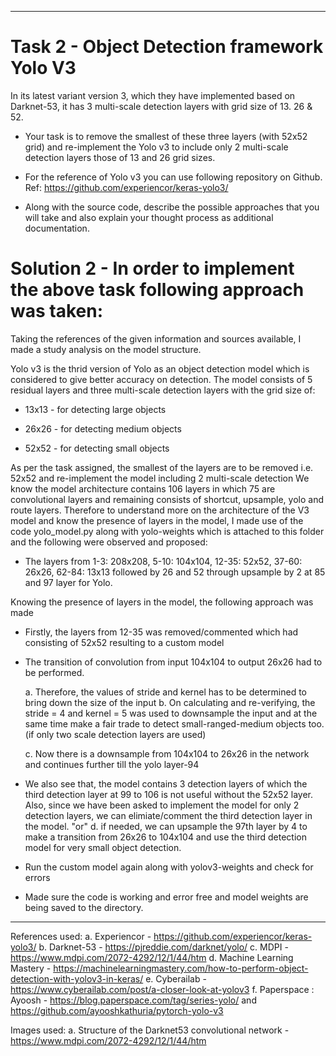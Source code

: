 ---------------------------------------------------------------------------------------------------------------------------------------------------------------

# Task 2 - Object Detection framework Yolo V3
In its latest variant version 3, which they have implemented based on Darknet-53, it has 3 multi-scale detection layers with grid size of 13. 26 & 52.
	
* Your task is to remove the smallest of these three layers (with 52x52 grid) and re-implement the Yolo v3 to include only 2 multi-scale detection layers those of 13 and 26 grid sizes.
	
* For the reference of Yolo v3 you can use following repository on Github. Ref: https://github.com/experiencor/keras-yolo3/
	
* Along with the source code, describe the possible approaches that you will take and also explain your thought process as additional documentation.

# Solution 2 - In order to implement the above task following approach was taken:
				
Taking the references of the given information and sources available, I made a study analysis on the model structure.
				
Yolo v3 is the thrid version of Yolo as an object detection model which is considered to give better accuracy on detection. The model consists of 5 residual layers and three multi-scale detection layers with the grid size of:
	
* 13x13 - for detecting large objects
	
* 26x26 - for detecting medium objects
	
* 52x52 - for detecting small objects
					
As per the task assigned, the smallest of the layers are to be removed i.e. 52x52 and re-implement the model including 2 multi-scale detection
We know the model architecture contains 106 layers in which 75 are convolutional layers and remaining consists of shortcut, upsample, yolo and route layers.
Therefore to understand more on the architecture of the V3 model and know the presence of layers in the model, I made use of the code yolo_model.py along with yolo-weights which is attached to this folder and the following were observed and proposed:
* The layers from 1-3: 208x208, 5-10: 104x104, 12-35: 52x52, 37-60: 26x26, 62-84: 13x13 followed by 26  and 52 through upsample by 2 at 85 and 97 layer for Yolo. 
	
Knowing the presence of layers in the model, the following approach was made
* Firstly, the layers from 12-35 was removed/commented which had consisting of 52x52 resulting to a custom model
* The transition of convolution from input 104x104 to output 26x26 had to be performed.

	a. Therefore, the values of stride and kernel has to be determined to bring down the size of the input
	b. On calculating and re-verifying, the stride = 4 and kernel = 5 was used to downsample the input and at the same time make a fair trade to detect small-ranged-medium objects too.(if only two scale detection layers are used)
	
	c. Now there is a downsample from 104x104 to 26x26 in the network and continues further till the yolo layer-94
* We also see that, the model contains 3 detection layers of which the third detection layer at 99 to 106 is not useful without the 52x52 layer. Also, since we have been asked to implement the model for only 2 detection layers, we can elimiate/comment the third detection layer in the model.
	"or"
	d. if needed, we can upsample the 97th layer by 4 to make a transition from 26x26 to 104x104 and use the third detection model for very small object detection.
* Run the custom model again along with yolov3-weights and check for errors
* Made sure the code is working and error free and model weights are being saved to the directory.
					   			
				
---------------------------------------------------------------------------------------------------------------------------------------------------------------
		
References used: 
a. Experiencor - https://github.com/experiencor/keras-yolo3/ 
b. Darknet-53 - https://pjreddie.com/darknet/yolo/
c. MDPI - https://www.mdpi.com/2072-4292/12/1/44/htm
d. Machine Learning Mastery - https://machinelearningmastery.com/how-to-perform-object-detection-with-yolov3-in-keras/
e. Cyberailab - https://www.cyberailab.com/post/a-closer-look-at-yolov3
f. Paperspace : Ayoosh - https://blog.paperspace.com/tag/series-yolo/ and https://github.com/ayooshkathuria/pytorch-yolo-v3



Images used: 
a. Structure of the Darknet53 convolutional network - https://www.mdpi.com/2072-4292/12/1/44/htm
